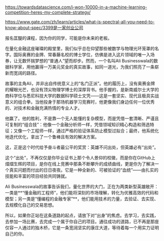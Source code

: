 https://towardsdatascience.com/i-won-10000-in-a-machine-learning-competition-heres-my-complete-strategy/

https://www.gate.com/zh/learn/articles/what-is-spectral-all-you-need-to-know-about-spec/3399是一家创业公司


报名匡醍的课程，因为你的同学，可能是你未来的老板。

在量化金融这座璀璨的殿堂里，我们似乎总在仰望那些被数学与物理光环笼罩的名字。国际奥赛的金牌、常春藤名校的博士学位，仿佛是进入这片领域的唯一入场券，让无数怀揣梦想的“普通人”望而却步。然而，一个名叫Ali Businesswala的数据科学家，用他赢得一万美元奖金的真实故事，如同一道光，为我们照亮了一条崭新而宽阔的路径。

故事的主角Ali，并非出自传统意义上的“名门正派”。他的履历上，没有奥赛金牌的耀眼光芒，也没有顶尖物理学博士的深厚背书。他手握的，是新南威尔士大学的商科学位与悉尼科技大学的数据科学硕士文凭——这是一套坚实、现代且极具实战意义的组合拳。当他投身于那场机器学习竞赛时，他更像我们身边任何一位优秀的、对技术和金融充满热情的专业人才。

他赢了。他的胜利，不是靠一个无人能懂的复杂模型，而是凭借一套清晰、严谨且可复制的“组合技”：他像一个金融分析师一样，凭借领域知识精心构造和筛选特征；又像一个工程师一样，通过严格的验证体系防止模型过拟合；最终，他系统化地迭代优化，拿出了一个鲁棒且有效的解决方案。

这，正是这个时代给予奋斗者最公平的奖赏：英雄不问出处，但英雄必有“出处”。

这个“出处”，不再仅仅是你毕业证书上那个令人景仰的校徽，而是你在GitHub上熠熠生辉的项目，是你在线上竞赛中那条不断攀升的成绩曲线，更是你为了解决一个真实问题而付出的日日夜夜。它是一种全新的、可被验证的“血统”——由扎实的技能和丰富的项目经验共同铸就。

Ali Businesswala的故事告诉我们，量化世界的大门，正在为两类新型英雄敞开：一类是**“懂金融的工程师”，他们能将深刻的市场理解，转化为优雅高效的代码和模型；另一类是“懂编程的金融专家”**，他们能用技术的力量，去验证、去实现、去规模化自己的交易思想。

所以，如果你正站在这条道路的起点，请放下对“出身”的焦虑。去学习，去实践，去参加一场比赛，去完成一个属于你自己的项目。通往成功的道路，已不再是那座仅容一人通过的独木桥，它是一条宽阔坚实的康庄大道，等待着每一个用实力证明自己的你。
